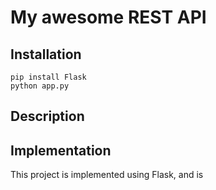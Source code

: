 # My awesome REST API

## Installation

```
pip install Flask
python app.py

```

## Description

## Implementation

This project is implemented using Flask, and is



